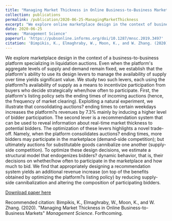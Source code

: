 ```yaml
---
title: "Managing Market Thickness in Online Business-to-Business Markets"
collection: publications
permalink: /publication/2020-06-25-ManagingMarketThickness
excerpt: "We explore online marketplace design in the context of business-to-business auctions. Even when the platform's aggregate levels of supply and demand remain fixed, the platform's ability to manage the availability of supply over time (i.e., market thickness) yields significant value. First, the platform's listing policy sets the ending times of incoming auctions (hence, the frequency of market clearing). Exploiting a natural experiment, we illustrate that consolidating auctions' ending times to certain weekdays increases the platform's revenues by 7.3% mainly by inducing a higher level of bidder participation. A second lever is a recommendation system that can be used to reveal information about real-time market thickness to potential bidders. We estimate and optimize these levers to highlight a novel trade-off."
date: 2020-06-25
venue: 'Management Science'
paperurl: 'https://pubsonline.informs.org/doi/10.1287/mnsc.2019.3497'
citation: 'Bimpikis, K., Elmaghraby, W., Moon, K., and W. Zhang. (2020). &quot;Managing Market Thickness in Online Business-to-Business Markets&quot; <i>Management Science</i>. 66(12): 5485--6064'
---
```

We explore marketplace design in the context of a business-to-business platform specializing in liquidation auctions. Even when the platform's aggregate levels of supply and demand remain fixed, we establish that the platform's ability to use its design levers to manage the availability of supply over time yields significant value. We study two such levers, each using the platform?s availability of supply as a means to incentivize participation from buyers who decide strategically when/how often to participate. First, the platform's listing policy sets the ending times of incoming auctions (hence, the frequency of market clearing). Exploiting a natural experiment, we illustrate that consolidating auctions? ending times to certain weekdays increases the platform?s revenues by 7.3% mainly by inducing a higher level of bidder participation. The second lever is a recommendation system that can be used to reveal information about real-time market thickness to potential bidders. The optimization of these levers highlights a novel trade-off. Namely, when the platform consolidates auctions? ending times, more bidders may participate in the marketplace (demand-side competition); but ultimately auctions for substitutable goods cannibalize one another (supply-side competition). To optimize these design decisions, we estimate a structural model that endogenizes bidders? dynamic behavior, that is, their decisions on whether/how often to participate in the marketplace and how much to bid. We find that appropriately designing a recommendation system yields an additional revenue increase (on top of the benefits obtained by optimizing the platform?s listing policy) by reducing supply-side cannibalization and altering the composition of participating bidders.

[Download paper here](https://pubsonline.informs.org/doi/10.1287/mnsc.2019.3497)

Recommended citation: Bimpikis, K., Elmaghraby, W., Moon, K., and W. Zhang. (2020). &quot;Managing Market Thickness in Online Business-to-Business Markets&quot; <i>Management Science</i>. Forthcoming.